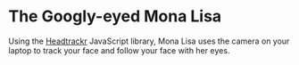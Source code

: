 The Googly-eyed Mona Lisa
=====================

Using the [Headtrackr](https://github.com/auduno/headtrackr/) JavaScript library, Mona Lisa uses
the camera on your laptop to track your face and follow your face with her eyes.
